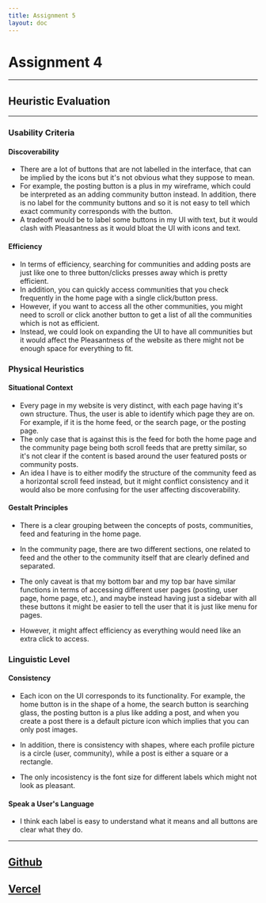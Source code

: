 ```yaml
---
title: Assignment 5
layout: doc
---
```


# Assignment 4

---

## Heuristic Evaluation

---

### Usability Criteria

#### Discoverability

- There are a lot of buttons that are not labelled in the interface, that can be implied by the icons but it's not obvious what they suppose to mean.
- For example, the posting button is a plus in my wireframe, which could be interpreted as an adding community button instead. In addition, there is no label for the community buttons and so it is not easy to tell which exact community corresponds with the button.
- A tradeoff would be to label some buttons in my UI with text, but it would clash with Pleasantness as it would bloat the UI with icons and text.

#### Efficiency

- In terms of efficiency, searching for communities and adding posts are just like one to three button/clicks presses away which is pretty efficient.
- In addition, you can quickly access communities that you check frequently in the home page with a single click/button press.
- However, if you want to access all the other communities, you might need to scroll or click another button to get a list of all the communities which is not as efficient.
- Instead, we could look on expanding the UI to have all communities but it would affect the Pleasantness of the website as there might not be enough space for everything to fit.

### Physical Heuristics

#### Situational Context

- Every page in my website is very distinct, with each page having it's own structure. Thus, the user is able to identify which page they are on. For example, if it is the home feed, or the search page, or the posting page.
- The only case that is against this is the feed for both the home page and the community page being both scroll feeds that are pretty similar, so it's not clear if the content is based around the user featured posts or community posts.
- An idea I have is to either modify the structure of the community feed as a horizontal scroll feed instead, but it might conflict consistency and it would also be more confusing for the user affecting discoverability.

#### Gestalt Principles

- There is a clear grouping between the concepts of posts, communities, feed and featuring in the home page.

- In the community page, there are two different sections, one related to feed and the other to the community itself that are clearly defined and separated.

- The only caveat is that my bottom bar and my top bar have similar functions in terms of accessing different user pages (posting, user page, home page, etc.), and maybe instead having just a sidebar with all these buttons it might be easier to tell the user that it is just like menu for pages.

- However, it might affect efficiency as everything would need like an extra click to access.

### Linguistic Level

#### Consistency

- Each icon on the UI corresponds to its functionality. For example, the home button is in the shape of a home, the search button is searching glass, the posting button is a plus like adding a post, and when you create a post there is a default picture icon which implies that you can only post images.

- In addition, there is consistency with shapes, where each profile picture is a circle (user, community), while a post is either a square or a rectangle.

- The only incosistency is the font size for different labels which might not look as pleasant.

#### Speak a User's Language

- I think each label is easy to understand what it means and all buttons are clear what they do.


---

## [Github](https://github.com/devo243/artbook-frontend)

## [Vercel](https://artbook-frontend.vercel.app/)